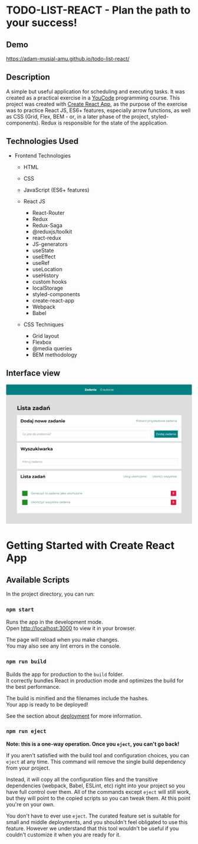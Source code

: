# TODO-LIST-REACT - Plan the path to your success!
## Demo
https://adam-musial-amu.github.io/todo-list-react/
## Description
A simple but useful application for scheduling and executing tasks. It was created as a practical exercise in a [YouCode](https://www.facebook.com/youcodepl) programming course. This project was created with [Create React App](https://github.com/facebook/create-react-app), as the purpose of the exercise was to practice React JS, ES6+ features, especially arrow functions, as well as CSS (Grid, Flex, BEM - or, in a later phase of the project, styled-components). Redux is responsible for the state of the application.
## Technologies Used

- Frontend Technologies
  - HTML
  - CSS
  - JavaScript (ES6+ features)

  - React JS
    - React-Router
    - Redux
    - Redux-Saga
    - @reduxjs/toolkit
    - react-redux
    - JS-generators
    - useState
    - useEffect
    - useRef
    - useLocation
    - useHistory
    - custom hooks
    - localStorage
    - styled-components
    - create-react-app
    - Webpack
    - Babel

  - CSS Techniques
    - Grid layout
    - Flexbox
    - @media queries
    - BEM methodology


## Interface view
![TO-DO-LIST](interface_view.png)

# Getting Started with Create React App

## Available Scripts

In the project directory, you can run:

### `npm start`

Runs the app in the development mode.\
Open [http://localhost:3000](http://localhost:3000) to view it in your browser.

The page will reload when you make changes.\
You may also see any lint errors in the console.

### `npm run build`

Builds the app for production to the `build` folder.\
It correctly bundles React in production mode and optimizes the build for the best performance.

The build is minified and the filenames include the hashes.\
Your app is ready to be deployed!

See the section about [deployment](https://facebook.github.io/create-react-app/docs/deployment) for more information.

### `npm run eject`

**Note: this is a one-way operation. Once you `eject`, you can't go back!**

If you aren't satisfied with the build tool and configuration choices, you can `eject` at any time. This command will remove the single build dependency from your project.

Instead, it will copy all the configuration files and the transitive dependencies (webpack, Babel, ESLint, etc) right into your project so you have full control over them. All of the commands except `eject` will still work, but they will point to the copied scripts so you can tweak them. At this point you're on your own.

You don't have to ever use `eject`. The curated feature set is suitable for small and middle deployments, and you shouldn't feel obligated to use this feature. However we understand that this tool wouldn't be useful if you couldn't customize it when you are ready for it.
